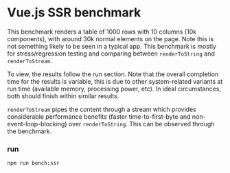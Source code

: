 # Vue.js SSR benchmark

This benchmark renders a table of 1000 rows with 10 columns (10k components), with around 30k normal elements on the page. Note this is not something likely to be seen in a typical app. This benchmark is mostly for stress/regression testing and comparing between `renderToString` and `renderToStream`.

To view, the results follow the run section. Note that the overall completion time for the results is variable, this is due to other system-related variants at run time (available memory, processing power, etc). In ideal circumstances, both should finish within similar results.

`renderToStream` pipes the content through a stream which provides considerable performance benefits (faster time-to-first-byte and non-event-loop-blocking) over `renderToString`. This can be observed through the benchmark.

### run

``` bash
npm run bench:ssr
```
